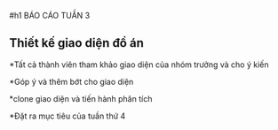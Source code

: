 #h1 BÁO CÁO TUẦN 3

## Thiết kế giao diện đồ án 

*Tất cả thành viên tham khảo giao diện của nhóm trưởng và cho ý kiến 

*Góp ý và thêm bớt cho giao diện 

*clone giao diện và tiến hành phân tích



*Đặt ra mục tiêu của tuần thứ 4
